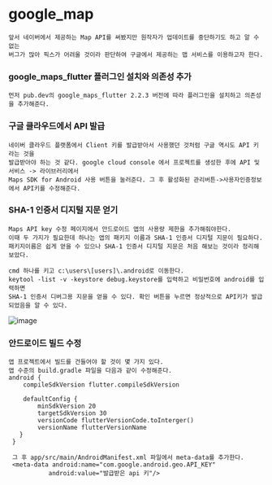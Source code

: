 # google_map

```
앞서 네이버에서 제공하는 Map API를 써봤지만 원작자가 업데이트를 중단하기도 하고 알 수 없는
버그가 많아 픽스가 어려울 것이라 판단하여 구글에서 제공하는 맵 서비스를 이용하고자 한다.
```

### google_maps_flutter 플러그인 설치와 의존성 추가
```
먼저 pub.dev의 google_maps_flutter 2.2.3 버전에 따라 플러그인을 설치하고 의존성을 추가해준다.
```

### 구글 클라우드에서 API 발급
```
네이버 클라우드 플랫폼에서 Client 키를 발급받아서 사용했던 것처럼 구글 역시도 API 키라는 것을
발급받아야 하는 것 같다. google cloud console 에서 프로젝트를 생성한 후에 API 및 서비스 -> 라이브러리에서
Maps SDK for Android 사용 버튼을 눌러준다. 그 후 활성화된 관리버튼->사용자인증정보에서 API키를 수정해준다.
```

### SHA-1 인증서 디지털 지문 얻기
```
Maps API key 수정 페이지에서 안드로이드 앱의 사용량 제한을 추가해줘야한다.
이때 두 가지가 필요한데 하나는 앱의 패키지 이름과 SHA-1 인증서 디지털 지문이 필요하다.
패키지이름은 쉽게 얻을 수 있으나 SHA-1 인증서 디지털 지문은 처음 해보는 것이라 정리해보았다.

cmd 하나를 키고 c:\users\[users]\.android로 이동한다. 
keytool -list -v -keystore debug.keystore를 입력하고 비밀번호에 android를 입력하면
SHA-1 인증서 디버그용 지문을 얻을 수 있다. 확인 버튼을 누르면 정상적으로 API키가 발급되었음을 알 수 있다.
```
![image](https://user-images.githubusercontent.com/58906858/212579135-724b52fb-33d2-4166-8cd3-62deb0f36769.png)

### 안드로이드 빌드 수정
```
앱 프로젝트에서 빌드를 건들어야 할 것이 몇 가지 있다.
앱 수준의 build.gradle 파일을 다음과 같이 수정해준다.
android {
	compileSdkVersion flutter.compileSdkVersion
    
    defaultConfig {
    	minSdkVersion 20
        targetSdkVersion 30
        versionCode flutterVersionCode.toInterger()
        versionName flutterVersionName
   }
 }
 
 그 후 app/src/main/AndroidManifest.xml 파일에서 meta-data를 추가한다.
 <meta-data android:name="com.google.android.geo.API_KEY"
           android:value="발급받은 api 키"/>
 ```
 
